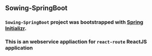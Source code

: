 ## Sowing-SpringBoot 

### `Sowing-SpringBoot` project was bootstrapped with [Spring Initializr](https://start.spring.io/).

### This is an webservice appliaction for  `react-route` ReactJS application
